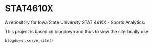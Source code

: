 # STAT4610X

A repository for Iowa State University STAT 4610X - Sports Analytics.

This project is based on blogdown and thus to view the site locally use

    blogdown::serve_site()
    
    
